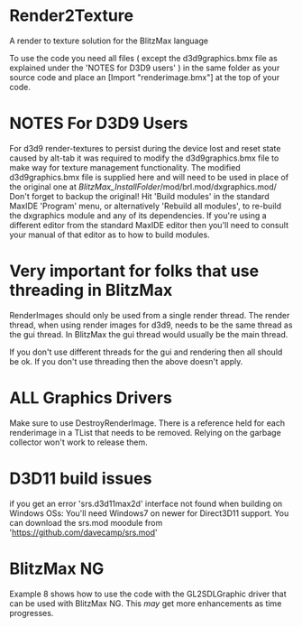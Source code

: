 # Render2Texture
A render to texture solution for the BlitzMax language

To use the code you need all files ( except the d3d9graphics.bmx file as explained under the 'NOTES for D3D9 users' ) in the same folder as your source code and place an [Import "renderimage.bmx"] at the top of your code.

# NOTES For D3D9 Users
For d3d9 render-textures to persist during the device lost and reset state caused by alt-tab it was required to modify the d3d9graphics.bmx file to make way for texture management functionality.
The modified d3d9graphics.bmx file is supplied here and will need to be used in place of the original one at *BlitzMax_InstallFolder*/mod/brl.mod/dxgraphics.mod/
Don't forget to backup the original!
Hit 'Build modules' in the standard MaxIDE 'Program' menu, or alternatively 'Rebuild all modules', to re-build the dxgraphics module and any of its dependencies. If you're using a different editor from the standard MaxIDE editor then you'll need to consult your manual of that editor as to how to build modules.

# Very important for folks that use threading in BlitzMax
RenderImages should only be used from a single render thread. The render thread, when using render images for d3d9, needs to be the same thread as the gui thread. In BlitzMax the gui thread would usually be the main thread.

If you don't use different threads for the gui and rendering then all should be ok.
If you don't use threading then the above doesn't apply.

# ALL Graphics Drivers
Make sure to use DestroyRenderImage. There is a reference held for each renderimage in a TList that needs to be removed. Relying on the garbage collector won't work to release them.

# D3D11 build issues
if you get an error 'srs.d3d11max2d' interface not found when building on Windows OSs:
You'll need Windows7 on newer for Direct3D11 support. You can download the srs.mod moodule from 'https://github.com/davecamp/srs.mod'

# BlitzMax NG
Example 8 shows how to use the code with the GL2SDLGraphic driver that can be used with BlitzMax NG. This *may* get more enhancements as time progresses.
